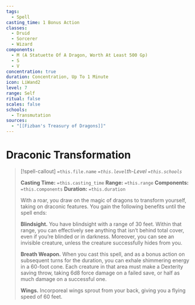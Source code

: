 ```yaml
---
tags:
  - Spell
casting_time: 1 Bonus Action
classes:
  - Druid
  - Sorcerer
  - Wizard
components:
  - M (A Statuette Of A Dragon, Worth At Least 500 Gp)
  - S
  - V
concentration: true
duration: Concentration, Up To 1 Minute
icon: LiWand2
level: 7
range: Self
ritual: false
scales: false
schools:
  - Transmutation
sources:
  - "[[Fizban's Treasury of Dragons]]"
---
```


# Draconic Transformation

>[!spell-callout] `=this.file.name`
>*`=this.level`th-Level `=this.schools`*
>
>**Casting Time:** `=this.casting_time`
>**Range:** `=this.range`
>**Components:** `=this.components`
>**Duration:** `=this.duration`
>
>With a roar, you draw on the magic of dragons to transform yourself, taking on draconic features. You gain the following benefits until the spell ends:
>
>**Blindsight.** You have blindsight with a range of 30 feet. Within that range, you can effectively see anything that isn’t behind total cover, even if you’re blinded or in darkness. Moreover, you can see an invisible creature, unless the creature successfully hides from you.
>
>**Breath Weapon.** When you cast this spell, and as a bonus action on subsequent turns for the duration, you can exhale shimmering energy in a 60-foot cone. Each creature in that area must make a Dexterity saving throw, taking 6d8 force damage on a failed save, or half as much damage on a successful one.
>
>**Wings.** Incorporeal wings sprout from your back, giving you a flying speed of 60 feet.
>
>
